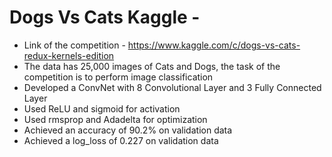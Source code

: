 # Dogs Vs Cats Kaggle - 
- Link of the competition - https://www.kaggle.com/c/dogs-vs-cats-redux-kernels-edition
- The data has 25,000 images of Cats and Dogs, the task of the competition is to perform image classification
- Developed a ConvNet with 8 Convolutional Layer and 3 Fully Connected Layer
- Used ReLU and sigmoid for activation
- Used rmsprop and Adadelta for optimization
- Achieved an accuracy of 90.2% on validation data
- Achieved a log_loss of 0.227 on validation data
